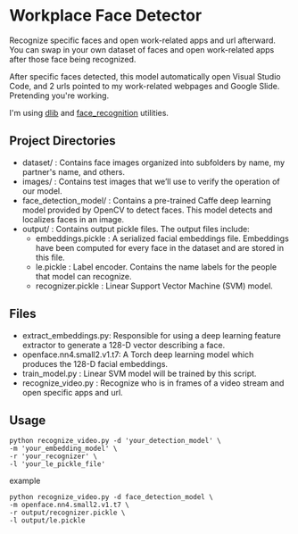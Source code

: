 # Workplace Face Detector

Recognize specific faces and open work-related apps and url afterward.
You can swap in your own dataset of faces and open work-related apps after those face being recognized.

After specific faces detected, this model automatically open Visual Studio Code, and 2 urls pointed to my work-related webpages and Google Slide.
Pretending you're working.

I'm using [dlib](http://dlib.net/) and [face_recognition](https://github.com/ageitgey/face_recognition) utilities.

## Project Directories

- dataset/ : Contains face images organized into subfolders by name, my partner's name, and others.
- images/ : Contains test images that we’ll use to verify the operation of our model.
- face_detection_model/ : Contains a pre-trained Caffe deep learning model provided by OpenCV to detect faces. This model detects and localizes faces in an image.
- output/ : Contains output pickle files. The output files include:
    - embeddings.pickle : A serialized facial embeddings file. Embeddings have been computed for every face in the dataset and are stored in this file.
    - le.pickle : Label encoder. Contains the name labels for the people that model can recognize.
    - recognizer.pickle : Linear Support Vector Machine (SVM) model.
    
## Files

- extract_embeddings.py: Responsible for using a deep learning feature extractor to generate a 128-D vector describing a face.
- openface.nn4.small2.v1.t7: A Torch deep learning model which produces the 128-D facial embeddings.
- train_model.py : Linear SVM model will be trained by this script.
- recognize_video.py : Recognize who is in frames of a video stream and open specific apps and url.
  
## Usage

```shell
python recognize_video.py -d 'your_detection_model' \
-m 'your_embedding_model' \
-r 'your_recognizer' \
-l 'your_le_pickle_file'
```

example

```shell
python recognize_video.py -d face_detection_model \
-m openface.nn4.small2.v1.t7 \
-r output/recognizer.pickle \
-l output/le.pickle
```
